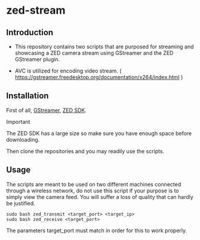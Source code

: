 # zed-stream

## Introduction

- This repository contains two scripts that are purposed for streaming and showcasing a ZED camera stream using GStreamer and the ZED GStreamer plugin.

- AVC is utilized for encoding video stream. ( https://gstreamer.freedesktop.org/documentation/x264/index.html )

## Installation

First of all, [GStreamer](https://gstreamer.freedesktop.org/documentation/installing/index.html), [ZED SDK](https://www.stereolabs.com/docs/gstreamer/#installation). 

> [!Important]  
> The ZED SDK has a large size so make sure you have enough space before downloading.

Then clone the repositories and you may readily use the scripts.

## Usage

The scripts are meant to be used on two different machines connected through a wireless network, do not use this script if your purpose is to simply view the camera feed. You will suffer a loss of quality that can hardly be justified.

```
sudo bash zed_transmit <target_port> <target_ip>
sudo bash zed_receive <target_port>
```

The parameters target_port must match in order for this to work properly.
